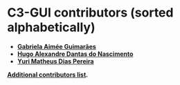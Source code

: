 C3-GUI contributors (sorted alphabetically)
============================================

* **[Gabriela Aimée Guimarães](https://github.com/gabrielaimeeg)**
* **[Hugo Alexandre Dantas do Nascimento](https://github.com/hadn)**
* **[Yuri Matheus Dias Pereira](https://github.com/Yuri-M-Dias)**

**[Additional contributors list](https://github.com/medialab-ufg/C3-GUI/graphs/contributors).**
